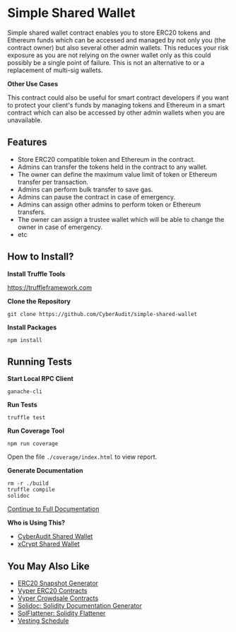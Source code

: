 # Simple Shared Wallet

Simple shared wallet contract enables you to store ERC20 tokens and Ethereum funds which can be accessed and managed by not only you (the contract owner) but also several other admin wallets. This reduces your risk exposure as you are not relying on the owner wallet only as this could possibly be a single point of failure. This is not an alternative to or a replacement of multi-sig wallets.

**Other Use Cases**

This contract could also be useful for smart contract developers if you want to protect your client's funds by managing tokens and Ethereum in a smart contract which can also be accessed by other admin wallets when you are unavailable.

## Features

- Store ERC20 compatible token and Ethereum in the contract.
- Admins can transfer the tokens held in the contract to any wallet.
- The owner can define the maximum value limit of token or Ethereum transfer per transaction.
- Admins can perform bulk transfer to save gas.
- Admins can pause the contract in case of emergency.
- Admins can assign other admins to perform token or Ethereum transfers.
- The owner can assign a trustee wallet which will be able to change the owner in case of emergency.
- etc

## How to Install?

**Install Truffle Tools**

https://truffleframework.com

**Clone the Repository**

```git
git clone https://github.com/CyberAudit/simple-shared-wallet
```

**Install Packages**

```node
npm install
```

## Running Tests

**Start Local RPC Client**

```shell
ganache-cli
```

**Run Tests**

```shell
truffle test
```

**Run Coverage Tool**

```shell
npm run coverage
```

Open the file `./coverage/index.html` to view report.

**Generate Documentation**

```shell
rm -r ./build
truffle compile
solidoc
```

[Continue to Full Documentation](docs/SimpleWallet.md)

**Who is Using This?**

- [CyberAudit Shared Wallet](https://etherscan.io/address/0x56aab5a59052ab3aed8287023af6c1f7b060aa31)
- [xCrypt Shared Wallet](https://etherscan.io/address/0xe572b13c34f50e24a74c4494f9a74141a909dd84)

## You May Also Like

- [ERC20 Snapshot Generator](https://github.com/binodnp/erc20-snapshot)
- [Vyper ERC20 Contracts](https://github.com/binodnp/vyper-erc20)
- [Vyper Crowdsale Contracts](https://github.com/binodnp/vyper-crowdsale)
- [Solidoc: Solidity Documentation Generator](https://github.com/CyberAudit/solidoc)
- [SolFlattener: Solidity Flattener](https://github.com/CyberAudit/sol-flattener)
- [Vesting Schedule](https://github.com/binodnp/vesting-schedule)
